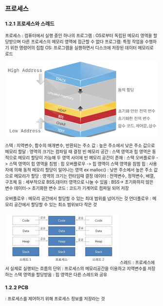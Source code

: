 ## 프로세스

### 1.2.1 프로세스와 스레드

프로세스
: 컴퓨터에서 실행 중인 하나의 프로그램
: OS로부터 독립된 메모리 영역을 할당받으며 다른 프로세스의 메모리 영역에 접근할 수 없다
프로그램: 특정 작업을 수행하기 위한 명령어의 집합
OS: 프로그램을 실행하면서 디스크에 저장된 데이터 메모리로 로드

![메모리 영역](image.png)

스택
: 지역변수, 함수의 매개변수, 반환되는 주소 값
: 높은 주소에서 낮은 주소 값으로 메모리 할달
: 영역의 크기는 컴파일 때 결정
빈 메모리 공간
: 스택 영역과 힙 영역은 동적으로 메모리 할당이 가능해 두 영역 사이에 빈 메모리 공간이 존재
: 스택 오버플로우 -> 스택 영역이 힙 영역을 침범
: 힙 오버플로우 -> 힙 영역이 스택 영역을 침범
힙
: 사용자에 의해 동적 메모리 할당이 일어나는 영역 ex malloc()
: 낮은 주소에서 높은 주소 값으로 메모리가 할당
: 영역의 크기는 런타임때 결정
데이터
: 전역변수, 정적변수, 배열, 구조체 등
: 세부적으로 BSS,데이터 영역으로 나눌 수 있음
: BSS-> 초기화하지 않은 변수 데이터-> 초기화한 변수
코드
: 코드가 기계어로 컴파일 되어 저장

오버플로우 : 메모리 공간에서 할당할 수 있는 최대 범위를 넘어가는 것
언더플로우 : 메모리 공간에서 할당할 수 있는 최소 범위보다 작은 것

![스레드](image-1.png)
스레드
: 프로세스에서 실제로 실행되는 흐름의 단위
: 프로세스의 메모리공간을 이용하고 지역변수를 저장하는 스택 영역을 할당받음
: 힙 영역은 다른 스레드와 공유

### 1.2.2 PCB
: 프로세스를 제어하기 위해 프로세스 정보를 저장라는 것